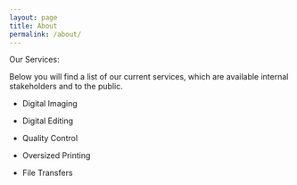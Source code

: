 ```yaml
---
layout: page
title: About
permalink: /about/
---
```

Our Services:

Below you will find a list of our current services, which are available internal stakeholders and to the public. 

* Digital Imaging

* Digital Editing 

* Quality Control 

* Oversized Printing

* File Transfers
